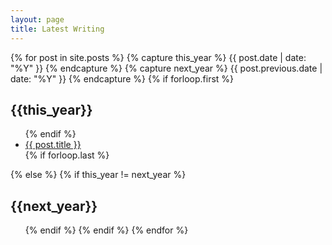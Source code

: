 ```yaml
---
layout: page
title: Latest Writing
---
```


{% for post in site.posts  %}
{% capture this_year %}
{{ post.date | date: "%Y" }}
{% endcapture %}
{% capture next_year %}
{{ post.previous.date | date: "%Y" }}
{% endcapture %}
{% if forloop.first %}
<h2 id="{{ this_year }}-ref">{{this_year}}</h2>
<ul>
{% endif %}
<li class="pv2"><a href="{{ post.url }}">{{ post.title }}</a></li>
{% if forloop.last %}
</ul>
{% else %}
{% if this_year != next_year %}
</ul>
<h2 id="{{ next_year }}-ref">{{next_year}}</h2>
<ul>
{% endif %}
{% endif %}
{% endfor %}

<script id="dsq-count-scr" src="//tomcritchlow.disqus.com/count.js" async></script>
